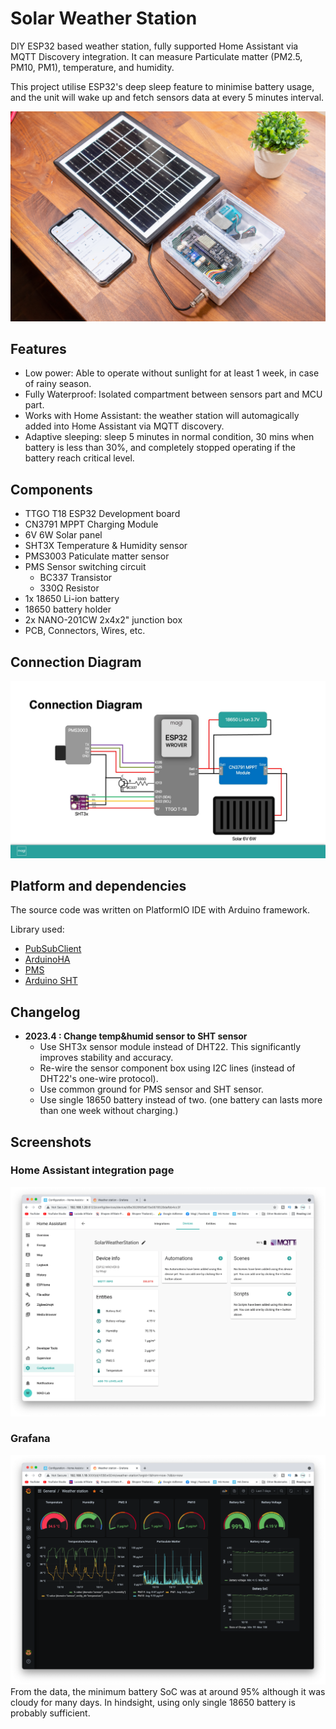 # Solar Weather Station
DIY ESP32 based weather station, fully supported Home Assistant via MQTT Discovery integration. It can measure Particulate matter (PM2.5, PM10, PM1), temperature, and humidity. 

This project utilise ESP32's deep sleep feature to minimise battery usage, and the unit will wake up and fetch sensors data at every 5 minutes interval.


![](https://github.com/maxmacstn/HA-SolarWeatherStation/blob/main/images/IMG_8655.jpg?raw=true)

## Features
- Low power: Able to operate without sunlight for at least 1 week, in case of rainy season.
- Fully Waterproof: Isolated compartment between sensors part and MCU part.
- Works with Home Assistant: the weather station will automagically added into Home Assistant via MQTT discovery.
- Adaptive sleeping: sleep 5 minutes in normal condition, 30 mins when battery is less than 30%, and completely stopped operating if the battery reach critical level.

## Components
- TTGO T18 ESP32 Development board
- CN3791 MPPT Charging Module
- 6V 6W Solar panel
- SHT3X Temperature & Humidity sensor
- PMS3003 Paticulate matter sensor
- PMS Sensor switching circuit
  - BC337 Transistor
  - 330Ω Resistor 
- 1x 18650 Li-ion battery
- 18650 battery holder
- 2x NANO-201CW 2x4x2" junction box
- PCB, Connectors, Wires, etc.

## Connection Diagram
![](https://raw.githubusercontent.com/maxmacstn/HA-SolarWeatherStation/main/images/connection_diagram.jpg)

## Platform and dependencies
The source code was written on PlatformIO IDE with Arduino framework.

Library used:
- [PubSubClient](https://github.com/knolleary/pubsubclient)
- [ArduinoHA](https://github.com/dawidchyrzynski/arduino-home-assistant)
- [PMS](https://github.com/fu-hsi/PMS)
- [Arduino SHT](https://github.com/Sensirion/arduino-sht)

## Changelog
- **2023.4 : Change temp&humid sensor to SHT sensor**
	- Use SHT3x sensor module  instead of DHT22. This significantly improves stability and accuracy.
	- Re-wire the sensor component box using I2C lines (instead of DHT22's one-wire protocol).
	- Use common ground for PMS sensor and SHT sensor.
	- Use single 18650 battery instead of two. (one battery can lasts more than one week without charging.) 
	
## Screenshots

### Home Assistant integration page
![](https://github.com/maxmacstn/HA-SolarWeatherStation/blob/main/images/ha-ss-1.png?raw=true)

### Grafana
![](https://github.com/maxmacstn/HA-SolarWeatherStation/blob/main/images/grafana-ss-1.png?raw=true)
From the data, the minimum battery SoC was at around 95% although it was cloudy for many days. In hindsight, using only single 18650 battery is probably sufficient. 
